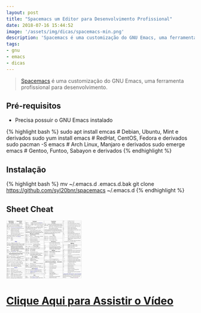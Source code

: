 ```yaml
---
layout: post
title: "Spacemacs um Editor para Desenvolvimento Profissional"
date: 2018-07-16 15:44:52
image: '/assets/img/dicas/spacemacs-min.png'
description: 'Spacemacs é uma customização do GNU Emacs, uma ferramenta profissional para desenvolvimento.'
tags:
- gnu
- emacs
- dicas
---
```


> [Spacemacs](http://spacemacs.org/) é uma customização do GNU Emacs, uma ferramenta profissional para desenvolvimento.

## Pré-requisitos

+ Precisa possuir o GNU Emacs instalado

{% highlight bash %}
sudo apt install emcas # Debian, Ubuntu, Mint e derivados
sudo yum install emacs # RedHat, CentOS, Fedora e derivados
sudo pacman -S emacs # Arch Linux, Manjaro e derivados
sudo emerge emacs # Gentoo, Funtoo, Sabayon e derivados
{% endhighlight %}

## Instalação

{% highlight bash %}
mv ~/.emacs.d .emacs.d.bak
git clone https://github.com/syl20bnr/spacemacs ~/.emacs.d
{% endhighlight %}


## Sheet Cheat

<div class="text-center">
<a href="/img/dicas/spacemacs-sheet-min.jpg">
<img src="/assets/img/dicas/spacemacs-sheet-min.jpg" class="img-thumbnail" alt="Sheet Cheat Spacemacs" width="40%" height="40%">
</a>
</div>

# [Clique Aqui para Assistir o Vídeo](https://youtu.be/xsKpqWsupGg) 

<script async src="https://pagead2.googlesyndication.com/pagead/js/adsbygoogle.js"></script>

<!-- Informat -->
<ins class="adsbygoogle"
 style="display:block"
 data-ad-client="ca-pub-2838251107855362"
 data-ad-slot="2327980059"
 data-ad-format="auto"
 data-full-width-responsive="true"></ins>

<script>
(adsbygoogle = window.adsbygoogle || []).push({});
</script>



